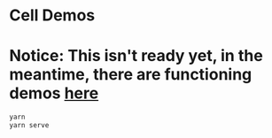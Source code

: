 # Cell Demos

# Notice: This isn't ready yet, in the meantime, there are functioning demos [here](https://github.com/web3well/bls-wallet/blob/cells-walkthrough/extension/source/cells/README.md)

```sh
yarn
yarn serve
```
